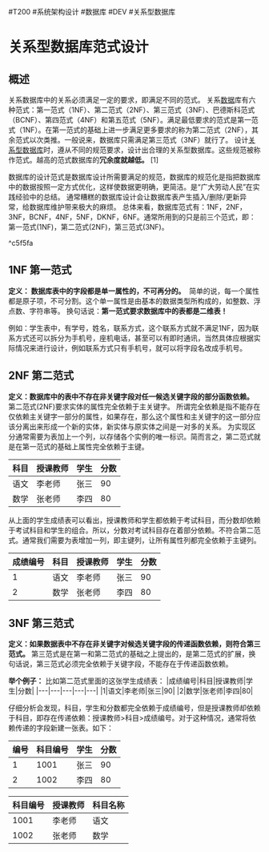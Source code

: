 #T200 #系统架构设计 #数据库 #DEV #关系型数据库 
# 关系型数据库范式设计
## 概述
关系数据库中的关系必须满足一定的要求，即满足不同的范式。
关系[数据](https://baike.baidu.com/item/%E6%95%B0%E6%8D%AE/33305?fromModule=lemma_inlink)库有六种范式：第一范式（1NF）、第二范式（2NF）、第三范式（3NF）、巴德斯科范式（BCNF）、第四范式（4NF）和第五范式（5NF）。满足最低要求的范式是第一范式（1NF）。在第一范式的基础上进一步满足更多要求的称为第二范式（2NF），其余范式以次类推。一般说来，数据库只需满足第三范式（3NF）就行了。
设计[关系型数据库](https://baike.baidu.com/item/%E5%85%B3%E7%B3%BB%E5%9E%8B%E6%95%B0%E6%8D%AE%E5%BA%93/8999831?fromModule=lemma_inlink)时，遵从不同的规范要求，设计出合理的关系型数据库。这些规范被称作范式。越高的范式数据库的**冗余度就越低。** [1]

数据库的设计范式是数据库设计所需要满足的规范，数据库的规范化是指把数据库中的数据按照一定方式优化，这样使数据更明确，更简洁。是“广大劳动人民”在实践经验中的总结。
通常糟糕的数据库设计会让数据库表产生插入/删除/更新异常，给数据库维护带来极大的麻烦。
总体来看，数据库范式有：1NF，2NF，3NF，BCNF，4NF，5NF，DKNF，6NF。通常所用到的只是前三个范式，即：第一范式(1NF)，第二范式(2NF)，第三范式(3NF)。

^c5f5fa

## 1NF 第一范式

**定义： 数据库表中的字段都是单一属性的，不可再分的。** 
简单的说，每一个属性都是原子项，不可分割。这个单一属性是由基本的数据类型所构成的，如整数、浮点数、字符串等。
换句话说：**第一范式要求数据库中的表都是二维表！**

例如：学生表中，有学号，姓名，联系方式，这个联系方式就不满足1NF，因为联系方式还可以拆分为手机号，座机电话，甚至可以有即时通讯，当然具体应根据实际情况来进行设计，例如联系方式只有手机号，就可以将字段名改成手机号。

## 2NF 第二范式

**定义：数据库中的表中不存在非关键字段对任一候选关键字段的部分函数依赖。** 
第二范式(2NF)要求实体的属性完全依赖于主关键字。
所谓完全依赖是指不能存在仅依赖主关键字一部分的属性，如果存在，那么这个属性和主关键字的这一部分应该分离出来形成一个新的实体，新实体与原实体之间是一对多的关系。
为实现区分通常需要为表加上一个列，以存储各个实例的唯一标识。简而言之，第二范式就是在第一范式的基础上属性完全依赖于主键。

|科目|授课教师|学生|分数|
|---|---|---|---|
|语文|李老师|张三|90|
|数学|张老师|李四|80|

从上面的学生成绩表可以看出，授课教师和学生都依赖于考试科目，而分数却依赖于考试科目和学生的组合。所以，分数对考试科目存在着部分依赖。不符合第二范式。通常我们需要为表增加一列，即主键列，让所有属性列都完全依赖于主键列。

|成绩编号|科目|授课教师|学生|分数|
|---|---|---|---|---|
|1|语文|李老师|张三|90|
|2|数学|张老师|李四|80|


## 3NF 第三范式

**定义：如果数据表中不存在非关键字对候选关键字段的传递函数依赖，则符合第三范式。** 第三范式是在第一和第二范式的基础之上提出的，是第二范式的扩展，换句话说，第三范式必须完全依赖于关键字段，不能存在于传递函数依赖。

**举个例子：**
比如第二范式里面的这张学生成绩表：
|成绩编号|科目|授课教师|学生|分数|
|---|---|---|---|---|
|1|语文|李老师|张三|90|
|2|数学|张老师|李四|80|

仔细分析会发现，科目，学生和分数都完全依赖于成绩编号，但是授课教师却依赖于科目，即存在传递依赖：授课教师>科目>成绩编号。对于这种情况，通常将依赖传递的字段新建一张表。如下：

|编号|科目编号|学生|分数|
|---|---|---|---|
|1|1001|张三|90|
|2|1002|李四|80|

|科目编号|授课教师|科目名称|
|---|---|---|
|1001|李老师|语文|
|1002|张老师|数学|
